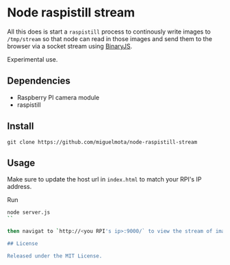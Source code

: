 # Node raspistill stream

All this does is start a `raspistill` process to continously write images to `/tmp/stream` so that node can read in those images and send them to the browser via a socket stream using [BinaryJS](https://github.com/binaryjs/binaryjs).

Experimental use.

## Dependencies

- Raspberry PI camera module
- raspistill

## Install

```
git clone https://github.com/miguelmota/node-raspistill-stream
```

## Usage

Make sure to update the host url in `index.html` to match your RPI's IP address.

Run

```bash
node server.js
``

then navigat to `http://<you RPI's ip>:9000/` to view the stream of images.

## License

Released under the MIT License.
